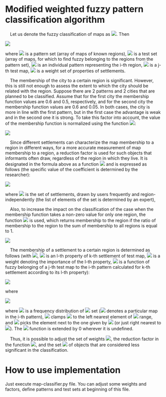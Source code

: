 # Modified weighted fuzzy pattern classification algorithm

&nbsp;&nbsp;&nbsp;&nbsp;Let us denote the fuzzy classification of maps as <img src="https://latex.codecogs.com/svg.image?F">. Then

<img src="https://latex.codecogs.com/svg.image?F(P,T,W)=\bigcup_{j=1}^{\vert%20T\vert}\bigcup_{i=1}^{\vert%20P\vert}\sum_{k=1}^{T_j}B\left(D\left(P,i,T_j,k,W\right)+C\left(D\left(P,i,T_j,k,W\right),\;E\left(P_i,T_j,k,W\right)\right),T_j\right),">

where <img src="https://latex.codecogs.com/svg.image?P"> is a pattern set (array of maps of known regions), <img src="https://latex.codecogs.com/svg.image?T"> is a test set (array of maps, for which to find fuzzy belonging to the regions from the pattern set), <img src="https://latex.codecogs.com/svg.image?P_i"> is an individual pattern representing the i-th region, <img src="https://latex.codecogs.com/svg.image?T_j"> is a j-th test map, <img src="https://latex.codecogs.com/svg.image?W"> is a weight set of properties of settlements.

&nbsp;&nbsp;&nbsp;&nbsp;The membership of the city to a certain region is significant. However, this is still not enough to assess the extent to which the city should be related with the region. Suppose there are 2 patterns and 2 cities that are planned to be classified. Assume that for the first city the membership function values ​​are 0.6 and 0.5, respectively, and for the second city the membership function values ​​are 0.6 and 0.05. In both cases, the city is more in line with the first pattern, but in the first case the advantage is weak and in the second one it is strong. To take this factor into account, the value of the membership function is normalized using the function <img src="https://latex.codecogs.com/svg.image?D">:

<img src="https://latex.codecogs.com/svg.image?D(P,i,T_j,k,W)=\frac{E\left(P_i,T_j,k,W\right)}{{\displaystyle\sum_{m=1}^{\vert%20P\vert}}E\left(P_m,T_j,k,W\right)}.">

&nbsp;&nbsp;&nbsp;&nbsp;Since different settlements can characterize the map membership to a region in different ways, for a more accurate measurement of map membership to a region, a reduction factor is used for such objects that informants often draw, regardless of the region in which they live. It is designated in the formula above as a function <img src="https://latex.codecogs.com/svg.image?B"> and is expressed as follows (the specific value of the coefficient is determined by the researcher):

<img src="https://latex.codecogs.com/svg.image?B(x,\;t)=\bigg\{\begin{array}{lc}x&t\in%20K\\0.5x&t\not\in%20K\end{array},">

where <img src="https://latex.codecogs.com/svg.image?K"> is the set of settlements, drawn by users frequently and region-independently (the list of elements of the set is determined by an expert),

&nbsp;&nbsp;&nbsp;&nbsp;Also, to increase the impact on the classification of the case when the membership function takes a non-zero value for only one region, the function <img src="https://latex.codecogs.com/svg.image?C"> is used, which returns membership to the region if the ratio of membership to the region to the sum of membership to all regions is equal to 1.

<img src="https://latex.codecogs.com/svg.image?C(x,\;y)=\bigg\{\begin{array}{lc}0&x\;\neq1\\y&x=1\end{array}.">

&nbsp;&nbsp;&nbsp;&nbsp;The membership of a settlement to a certain region is determined as follows (with <img src="https://latex.codecogs.com/svg.image?t=T_j">, <img src="https://latex.codecogs.com/svg.image?t_{k,l}"> is an l-th property of k-th settlement of test map, <img src="https://latex.codecogs.com/svg.image?W_l"> is a weight denoting the importance of the l-th property, <img src="https://latex.codecogs.com/svg.image?\mu_{k,l}"> is a function of fuzzy belonging of a j-th test map to the i-th pattern calculated for k-th settlement according to its l-th property):

<img src="https://latex.codecogs.com/svg.image?E(P_i,t,k,W)\;=\overset{\vert%20W\vert}{\underset{l=1}{min}}(max(\mu_{k,l}(P_i,t_{k,l}),1-W_l)),">

where 

<img src="https://latex.codecogs.com/svg.image?\mu_{k,l}(P_i,x)=D_{i,k,l}(g(x))+\frac{x-g(x)}{h(x)-g(x)}(D_{i,k,l}(h(x))-D_{i,k,l}(g(x))),">

where <img src="https://latex.codecogs.com/svg.image?D_{i,k,l}"> is a frequency distribution of <img src="https://latex.codecogs.com/svg.image?\{P_{m,k,l}\vert\;m=\overline{1,\vert\;P_i\vert}\}"> set (<img src="https://latex.codecogs.com/svg.image?m"> denotes a particular map in the i-th pattern), <img src="https://latex.codecogs.com/svg.image?g(x)"> clamps <img src="https://latex.codecogs.com/svg.image?x"> to the left nearest element of <img src="https://latex.codecogs.com/svg.image?p_{i,k,l}"> range, and <img src="https://latex.codecogs.com/svg.image?h(x)"> picks the element next to the one given by <img src="https://latex.codecogs.com/svg.image?g(x)"> (or just right nearest to <img src="https://latex.codecogs.com/svg.image?x">). The <img src="https://latex.codecogs.com/svg.image?\mu"> function is extended by 0 wherever it is undefined.

&nbsp;&nbsp;&nbsp;&nbsp;Thus, it is possible to adjust the set of weights <img src="https://latex.codecogs.com/svg.image?W">, the reduction factor in the function <img src="https://latex.codecogs.com/svg.image?B">, and the set <img src="https://latex.codecogs.com/svg.image?K"> of objects that are considered less significant in the classification.

# How to use implementation

Just execute map-classifier.py file. You can adjust some weights and factors, define patterns and test sets at beginning of this file.
